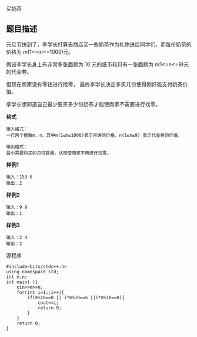 买奶茶
## 题目描述
元旦节快到了，李学长打算去商店买一些奶茶作为礼物送给同学们，而每份奶茶的价格为 $m$(1<=$m$<=1000)元。

假设李学长身上有非常多张面额为 10 元的纸币和只有一张面额为 $n$(1<=$n$<=9)元的代金券。

但现在商家没有零钱进行找零， 最终李学长决定多买几份使得刚好能支付奶茶价值。

李学长想知道自己最少要买多少份奶茶才能使商家不需要进行找零。

**格式**
```
输入格式：
一行两个整数m，n，其中m(1≤m≤1000)表示月饼的价格，n(1≤n≤9) 表示代金券的价值。

输出格式：
最小需要购买的月饼数量，从而使商家不用进行找零。
```
**样例1**
```
输入：153 6
输出：2
```
**样例2**
```
输入：9 9
输出：1
```
**样例3**
```
输入：2 4
输出：2
```

源程序
```
#include<bits/stdc++.h> 
using namespace std;
int m,n;
int main( ){
    cin>>m>>n;
    for(int i=1;;i++){
        if(m%10==0 || i*m%10==n ||i*m%10==0){
            cout<<i;
            return 0;
        }
    }
    return 0;
}
```
